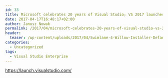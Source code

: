 ```yaml
---
id: 33
title: Microsoft celebrates 20 years of Visual Studio; VS 2017 launches on March 7
date: 2017-04-17T16:48:17+02:00
author: Janusz Nowak
permalink: /2017/04/microsoft-celebrates-20-years-of-visual-studio-vs-2017-launches-on-march-7/
header:
  teaser: /wp-content/uploads/2017/04/Swimlane-4-Willow-Installer-Default-Size.png
categories:
  - Uncategorized
tags:
  - Visual Studio Enterprise
---
```

<https://launch.visualstudio.com/>